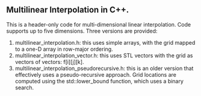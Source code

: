 ## Multilinear Interpolation in C++.

This is a header-only code for multi-dimensional linear interpolation.
Code supports up to five dimensions.
Three versions are provided:
1. multilinear_interpolation.h: this uses simple arrays, with the grid mapped to a one-D array in row-major ordering.
2. multilinear_interpolation_vector.h: this uses STL vectors with the grid as vectors of vectors: f[i][j][k].
3. multilinear_interpolation_pseudorecursive.h: this is an older version that effectively uses a pseudo-recursive approach.
Grid locations are computed using the std::lower_bound function, which uses a binary search.

